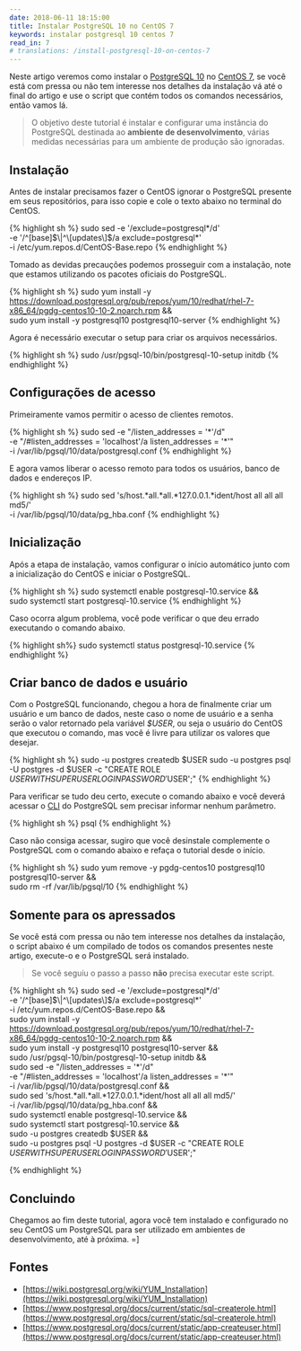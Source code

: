```yaml
---
date: 2018-06-11 18:15:00
title: Instalar PostgreSQL 10 no CentOS 7
keywords: instalar postgresql 10 centos 7
read_in: 7
# translations: /install-postgresql-10-on-centos-7
---
```


Neste artigo veremos como instalar o [PostgreSQL 10](https://www.postgresql.org/) no [CentOS 7](https://www.centos.org/), se você está com pressa ou não tem interesse nos detalhes da instalação vá até o final do artigo e use o script que contém todos os comandos necessários, então vamos lá.

> O objetivo deste tutorial é instalar e configurar uma instância do PostgreSQL destinada ao **ambiente de desenvolvimento**, várias medidas necessárias para um ambiente de produção são ignoradas.

## Instalação

Antes de instalar precisamos fazer o CentOS ignorar o PostgreSQL presente em seus repositórios, para isso copie e cole o texto abaixo no terminal do CentOS.

{% highlight sh %}
sudo sed -e '/exclude=postgresql\*/d' \
  -e '/^\[base\]$\|^\[updates\]$/a exclude=postgresql\*' \
  -i /etc/yum.repos.d/CentOS-Base.repo
{% endhighlight %}

Tomado as devidas precauções podemos prosseguir com a instalação, note que estamos utilizando os pacotes oficiais do PostgreSQL.

{% highlight sh %}
sudo yum install -y https://download.postgresql.org/pub/repos/yum/10/redhat/rhel-7-x86_64/pgdg-centos10-10-2.noarch.rpm && \
sudo yum install -y postgresql10 postgresql10-server
{% endhighlight %}

Agora é necessário executar o setup para criar os arquivos necessários.

{% highlight sh %}
sudo /usr/pgsql-10/bin/postgresql-10-setup initdb
{% endhighlight %}

## Configurações de acesso

Primeiramente vamos permitir o acesso de clientes remotos.

{% highlight sh %}
sudo sed -e "/listen_addresses = '\*'/d" \
  -e "/#listen_addresses = 'localhost'/a listen_addresses = '\*'" \
  -i /var/lib/pgsql/10/data/postgresql.conf
{% endhighlight %}

E agora vamos liberar o acesso remoto para todos os usuários, banco de dados e endereços IP.

{% highlight sh %}
sudo sed 's/host.*all.*all.*127.0.0.1.*ident/host all all all md5/' \
  -i /var/lib/pgsql/10/data/pg_hba.conf
{% endhighlight %}

## Inicialização

Após a etapa de instalação, vamos configurar o início automático junto com a inicialização do CentOS e iniciar o PostgreSQL.

{% highlight sh %}
sudo systemctl enable postgresql-10.service && \
sudo systemctl start postgresql-10.service
{% endhighlight %}

Caso ocorra algum problema, você pode verificar o que deu errado executando o comando abaixo.

{% highlight sh%}
sudo systemctl status postgresql-10.service
{% endhighlight %}

## Criar banco de dados e usuário

Com o PostgreSQL funcionando, chegou a hora de finalmente criar um usuário e um banco de dados, neste caso o nome de usuário e a senha serão o valor retornado pela variável *$USER*, ou seja o usuário do CentOS que executou o comando, mas você é livre para utilizar os valores que desejar.

{% highlight sh %}
sudo -u postgres createdb $USER
sudo -u postgres psql -U postgres -d $USER -c "CREATE ROLE $USER WITH SUPERUSER LOGIN PASSWORD '$USER';"
{% endhighlight %}

Para verificar se tudo deu certo, execute o comando abaixo e você deverá acessar o [CLI](https://pt.wikipedia.org/wiki/Interface_de_linha_de_comandos) do PostgreSQL sem precisar informar nenhum parâmetro.

{% highlight sh %}
psql
{% endhighlight %}

Caso não consiga acessar, sugiro que você desinstale complemente o PostgreSQL com o comando abaixo e refaça o tutorial desde o início.

{% highlight sh %}
sudo yum remove -y pgdg-centos10 postgresql10 postgresql10-server && \
sudo rm -rf /var/lib/pgsql/10
{% endhighlight %}

## Somente para os apressados

Se você está com pressa ou não tem interesse nos detalhes da instalação, o script abaixo é um compilado de todos os comandos presentes neste artigo, execute-o e o PostgreSQL será instalado.

> Se você seguiu o passo a passo **não** precisa executar este script.

{% highlight sh %}
sudo sed -e '/exclude=postgresql\*/d' \
  -e '/^\[base\]$\|^\[updates\]$/a exclude=postgresql\*' \
  -i /etc/yum.repos.d/CentOS-Base.repo && \
sudo yum install -y https://download.postgresql.org/pub/repos/yum/10/redhat/rhel-7-x86_64/pgdg-centos10-10-2.noarch.rpm && \
sudo yum install -y postgresql10 postgresql10-server && \
sudo /usr/pgsql-10/bin/postgresql-10-setup initdb && \
sudo sed -e "/listen_addresses = '\*'/d" \
  -e "/#listen_addresses = 'localhost'/a listen_addresses = '\*'" \
  -i /var/lib/pgsql/10/data/postgresql.conf && \
sudo sed 's/host.*all.*all.*127.0.0.1.*ident/host all all all md5/' \
  -i /var/lib/pgsql/10/data/pg_hba.conf && \
sudo systemctl enable postgresql-10.service && \
sudo systemctl start postgresql-10.service && \
sudo -u postgres createdb $USER && \
sudo -u postgres psql -U postgres -d $USER -c "CREATE ROLE $USER WITH SUPERUSER LOGIN PASSWORD '$USER';"

{% endhighlight %}

## Concluindo

Chegamos ao fim deste tutorial, agora você tem instalado e configurado no seu CentOS um PostgreSQL para ser utilizado em ambientes de desenvolvimento, até à próxima. =]

## Fontes
* [https://wiki.postgresql.org/wiki/YUM_Installation](https://wiki.postgresql.org/wiki/YUM_Installation)
* [https://www.postgresql.org/docs/current/static/sql-createrole.html](https://www.postgresql.org/docs/current/static/sql-createrole.html)
* [https://www.postgresql.org/docs/current/static/app-createuser.html](https://www.postgresql.org/docs/current/static/app-createuser.html)
